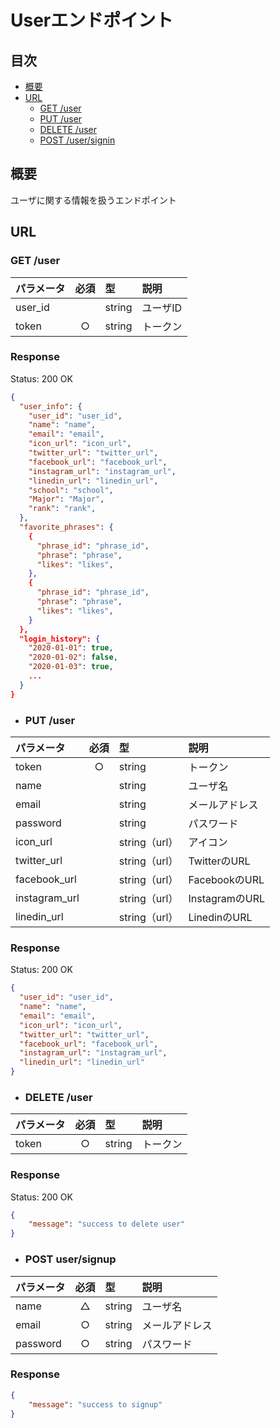 # Userエンドポイント

## 目次
- [概要](#概要)
- [URL](#url)
  - [GET /user](#get-user)
  - [PUT /user](#put-user)
  - [DELETE /user](#delete-user)
  - [POST /user/signin](#post-usersignin)


## 概要
ユーザに関する情報を扱うエンドポイント

## URL
### GET /user

| パラメータ | 必須 | 型 | 説明 |
|:-----------|:----:|:---|:-----|
| user_id    |      | string | ユーザID |
| token      | ○    | string | トークン |

### Response

Status: 200 OK

```json
{
  "user_info": {
    "user_id": "user_id",
    "name": "name",
    "email": "email",
    "icon_url": "icon_url",
    "twitter_url": "twitter_url",
    "facebook_url": "facebook_url",
    "instagram_url": "instagram_url",
    "linedin_url": "linedin_url",
    "school": "school",
    "Major": "Major",
    "rank": "rank",
  },
  "favorite_phrases": {
    {
      "phrase_id": "phrase_id",
      "phrase": "phrase",
      "likes": "likes",
    },
    {
      "phrase_id": "phrase_id",
      "phrase": "phrase",
      "likes": "likes",
    }
  },
  "login_history": {
    "2020-01-01": true,
    "2020-01-02": false,
    "2020-01-03": true,
    ...
  }
}
```

- ### PUT /user

| パラメータ | 必須 | 型 | 説明 |
|:-----------|:----:|:---|:-----|
| token      | ○    | string | トークン |
| name       |      | string | ユーザ名 |
| email      |      | string | メールアドレス |
| password   |      | string | パスワード |
| icon_url       |      | string（url） | アイコン |
| twitter_url    |      | string（url） | TwitterのURL |
| facebook_url   |      | string（url） | FacebookのURL |
| instagram_url  |      | string（url） | InstagramのURL |
| linedin_url    |      | string（url） | LinedinのURL |

### Response 

Status: 200 OK

```json
{
  "user_id": "user_id",
  "name": "name",
  "email": "email",
  "icon_url": "icon_url",
  "twitter_url": "twitter_url",
  "facebook_url": "facebook_url",
  "instagram_url": "instagram_url",
  "linedin_url": "linedin_url"
}
```

- ### DELETE /user

| パラメータ | 必須 | 型 | 説明 |
|:-----------|:----:|:---|:-----|
| token      | ○    | string | トークン |

### Response

Status: 200 OK

```json
{
    "message": "success to delete user"
}
```

- ### POST user/signup

| パラメータ | 必須 | 型 | 説明 |
|:-----------|:----:|:---|:-----|
| name       | △    | string | ユーザ名 |
| email      | ○    | string | メールアドレス |
| password   | ○    | string | パスワード |

### Response

```json
{
    "message": "success to signup"
}
```
